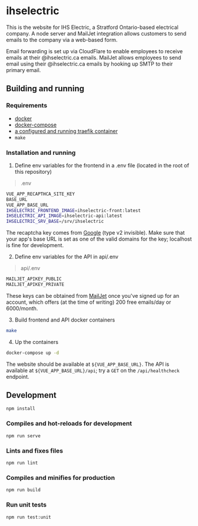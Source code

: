 # ihselectric

This is the website for IHS Electric, a Stratford Ontario-based electrical company. A node server and MailJet integration allows customers to send emails to the company via a web-based form.

Email forwarding is set up via CloudFlare to enable employees to receive emails at their @ihselectric.ca emails. MailJet allows employees to send email using their @ihselectric.ca emails by hooking up SMTP to their primary email.


## Building and running

### Requirements

- [docker](https://docs.docker.com/get-docker/)
- [docker-compose](https://docs.docker.com/compose/install/)
- [a configured and running traefik container](https://doc.traefik.io/traefik/getting-started/quick-start/)
- `make`


### Installation and running

1. Define env variables for the frontend in a .env file (located in the root of this repository)

> .env
```bash
VUE_APP_RECAPTHCA_SITE_KEY
BASE_URL
VUE_APP_BASE_URL
IHSELECTRIC_FRONTEND_IMAGE=ihselectric-front:latest
IHSELECTRIC_API_IMAGE=ihselectric-api:latest
IHSELECTRIC_SRV_BASE=/srv/ihselectric
```

The recaptcha key comes from [Google](https://www.google.com/recaptcha) (type v2 invisible). Make sure that your app's base URL is set as one of the valid domains for the key; localhost is fine for development.


2. Define env variables for the API in api/.env

> api/.env
```bash
MAILJET_APIKEY_PUBLIC
MAILJET_APIKEY_PRIVATE
```

These keys can be obtained from [MailJet](https://dev.mailjet.com/email/guides/) once you've signed up for an account, which offers (at the time of writing) 200 free emails/day or 6000/month.


3. Build frontend and API docker containers

```bash
make
```


4. Up the containers

```bash
docker-compose up -d
```


The website should be available at `${VUE_APP_BASE_URL}`. The API is available at `${VUE_APP_BASE_URL}/api`; try a `GET` on the `/api/healthcheck` endpoint.



## Development
```
npm install
```

### Compiles and hot-reloads for development
```
npm run serve
```

### Lints and fixes files
```
npm run lint
```

### Compiles and minifies for production
```
npm run build
```

### Run unit tests
```
npm run test:unit
```

